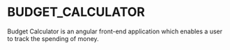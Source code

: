 # BUDGET_CALCULATOR
Budget Calculator is an angular front-end application which enables a user to track the spending of money.
